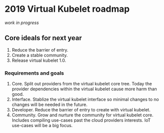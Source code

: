 # 2019 Virtual Kubelet roadmap

*work in progress* 

## Core ideals for next year

1. Reduce the barrier of entry.
2. Create a stable community.
3. Release virtual kubelet 1.0.

### Requirements and goals

1. Core. Split out providers from the virtual kubelet core tree. Today the provider dependencies within the virtual kubelet cause more harm than good.
2. Interface. Stablize the virtual kubelet interface so minimal changes to no changes will be needed in the future. 
3. Developer. Reduce the barrier of entry to create with virtual kubelet.
4. Community. Grow and nurture the community for virtual kubelet core. Includes compiling use-cases past the cloud providers interests. IoT use-cases will be a big focus. 
